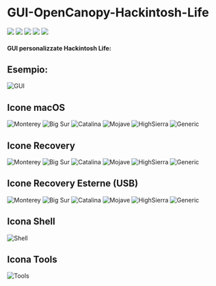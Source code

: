 # GUI-OpenCanopy-Hackintosh-Life
[![](https://img.shields.io/badge/Gitter%20HL%20Community-Chat-informational?style=flat&logo=gitter&logoColor=white&color=ed1965)](https://gitter.im/Hackintosh-Life-IT/community)
[![](https://img.shields.io/badge/Repository-SASATech-informational?style=flat&logo=apple&logoColor=white&color=9debeb)](https://github.com/SASA-Tech?tab=repositories)
[![](https://img.shields.io/badge/Telegram-HackintoshLifeIT-informational?style=flat&logo=telegram&logoColor=white&color=5fb659)](https://t.me/HackintoshLife_it)
[![](https://img.shields.io/badge/Facebook-HackintoshLifeIT-informational?style=flat&logo=facebook&logoColor=white&color=3a4dc9)](https://www.facebook.com/hackintoshlife/)
[![](https://img.shields.io/badge/Instagram-HackintoshLifeIT-informational?style=flat&logo=instagram&logoColor=white&color=8a178a)](https://www.instagram.com/hackintoshlife.it_official/)

#### GUI personalizzate Hackintosh Life:

## Esempio:
![GUI](./Icone/GUI.png)

## Icone macOS
![Monterey](./Icone/Apple12.png)
![Big Sur](./Icone/Apple11.png)
![Catalina](./Icone/Apple10_15.png)
![Mojave](./Icone/Apple10_14.png)
![HighSierra](./Icone/Apple10_13.png)
![Generic](./Icone/Apple.png)

## Icone Recovery
![Monterey](./Icone/AppleRecv12.png)
![Big Sur](./Icone/AppleRecv11.png)
![Catalina](./Icone/AppleRecv10_15.png)
![Mojave](./Icone/AppleRecv10_14.png)
![HighSierra](./Icone/AppleRecv10_13.png)
![Generic](./Icone/AppleRecv.png)

## Icone Recovery Esterne (USB)

![Monterey](./Icone/ExtAppleRecv12.png)
![Big Sur](./Icone/ExtAppleRecv11.png)
![Catalina](./Icone/ExtAppleRecv10_15.png)
![Mojave](./Icone/ExtAppleRecv10_14.png)
![HighSierra](./Icone/ExtAppleRecv10_13.png)
![Generic](./Icone/ExtAppleRecv.png)

## Icona Shell
![Shell](./Icone/Shell.png)

## Icona Tools
![Tools](./Icone/Tools.png)
